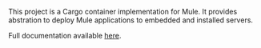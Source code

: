This project is a Cargo container implementation for Mule. It provides abstration to deploy Mule applications to embedded and installed servers.

Full documentation available [here](http://mulesoft.github.com/cargo-mule-container/).
